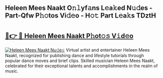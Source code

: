 ## Heleen Mees Naakt O𝚗𝚕yf𝚊ns L𝚎a𝚔ed N𝚞𝚍es - Part-Qfw P𝚑𝚘tos Vi𝚍𝚎o - H𝚘𝚝 Part L𝚎a𝚔s TDztH

# <h2><a href="http://kf17n8.oniu.top/?m=Heleen+Mees+Naakt">🔗👉 🔴 Heleen Mees Naakt P𝚑ot𝚘𝚜 V𝚒d𝚎o</a></h2>

[![Heleen Mees Naakt Nu𝚍e𝚜](https://i.imgur.com/0qMVB7G.gif)](http://kf17n8.oniu.top/?m=Heleen+Mees+Naakt)
Virtual artist and entertainer Heleen Mees Naakt, recognized for publishing dance and lifestyle tutorials through popular dance moves and brief clips. Skilled musician Heleen Mees Naakt, celebrated for their exceptional talents and accomplishments in the realm of music.  
